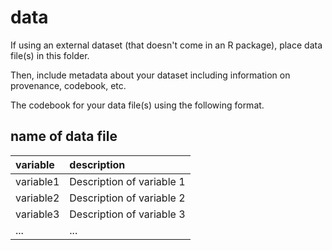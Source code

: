 # data

If using an external dataset (that doesn't come in an R package), place data file(s) in this folder.

Then, include metadata about your dataset including information on provenance, codebook, etc.

The codebook for your data file(s) using the following format.

## name of data file

|variable         |description |
|:----------------|:-----------|
|variable1        | Description of variable 1 |
|variable2        | Description of variable 2 |
|variable3        | Description of variable 3 |
|...              | ... |